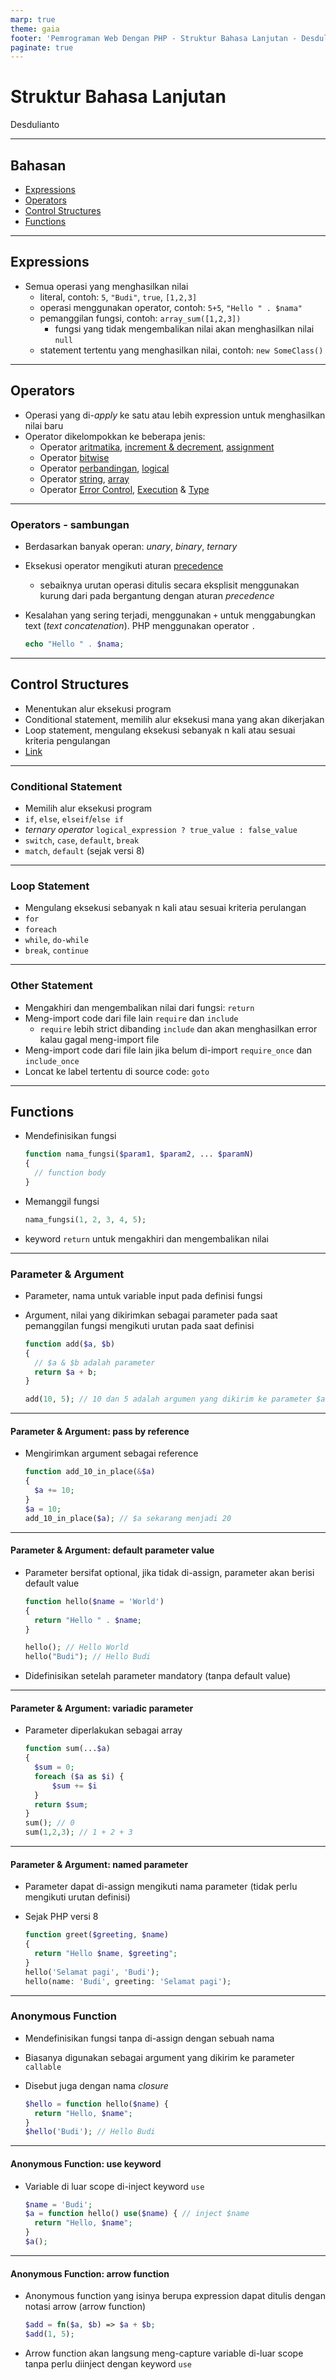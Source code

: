 ```yaml
---
marp: true
theme: gaia
footer: 'Pemrograman Web Dengan PHP - Struktur Bahasa Lanjutan - Desdulianto'
paginate: true
---
```

<!-- _paginate: skip -->
# Struktur Bahasa Lanjutan

Desdulianto

---

## Bahasan

* [Expressions](https://www.php.net/manual/en/language.expressions.php)
* [Operators](https://www.php.net/manual/en/language.operators.php)
* [Control Structures](https://www.php.net/manual/en/language.control-structures.php)
* [Functions](https://www.php.net/manual/en/language.functions.php)

---

## Expressions

* Semua operasi yang menghasilkan nilai
  * literal, contoh: `5`, `"Budi"`, `true`, `[1,2,3]`
  * operasi menggunakan operator, contoh: `5+5`, `"Hello " . $nama"`
  * pemanggilan fungsi, contoh: `array_sum([1,2,3])`
    * fungsi yang tidak mengembalikan nilai akan menghasilkan nilai `null`
  * statement tertentu yang menghasilkan nilai, contoh: `new SomeClass()`

---

## Operators

* Operasi yang di-*apply* ke satu atau lebih expression untuk menghasilkan nilai baru
* Operator dikelompokkan ke beberapa jenis:
  * Operator [aritmatika](https://www.php.net/manual/en/language.operators.arithmetic.php), [increment & decrement](https://www.php.net/manual/en/language.operators.increment.php), [assignment](https://www.php.net/manual/en/language.operators.assignment.php)
  * Operator [bitwise](https://www.php.net/manual/en/language.operators.bitwise.php)
  * Operator [perbandingan](https://www.php.net/manual/en/language.operators.comparison.php), [logical](https://www.php.net/manual/en/language.operators.logical.php)
  * Operator [string](https://www.php.net/manual/en/language.operators.string.php), [array](https://www.php.net/manual/en/language.operators.array.php)
  * Operator [Error Control](https://www.php.net/manual/en/language.operators.errorcontrol.php), [Execution](https://www.php.net/manual/en/language.operators.execution.php) & [Type](https://www.php.net/manual/en/language.operators.type.php)

---

### Operators - sambungan

* Berdasarkan banyak operan: *unary*, *binary*, *ternary*
* Eksekusi operator mengikuti aturan [precedence](https://www.php.net/manual/en/language.operators.precedence.php)
  * sebaiknya urutan operasi ditulis secara eksplisit menggunakan kurung dari pada bergantung dengan aturan *precedence*
* Kesalahan yang sering terjadi, menggunakan `+` untuk menggabungkan text (*text concatenation*). PHP menggunakan operator `.`

  ```php
  echo "Hello " . $nama;
  ```

---

## Control Structures

* Menentukan alur eksekusi program
* Conditional statement, memilih alur eksekusi mana yang akan dikerjakan
* Loop statement, mengulang eksekusi sebanyak n kali atau sesuai kriteria pengulangan
* [Link](https://www.php.net/manual/en/language.control-structures.php)

---

### Conditional Statement

* Memilih alur eksekusi program
* `if`, `else`, `elseif`/`else if`
* *ternary operator* `logical_expression ? true_value : false_value`
* `switch`, `case`, `default`, `break`
* `match`, `default` (sejak versi 8)

---

### Loop Statement

* Mengulang eksekusi sebanyak n kali atau sesuai kriteria perulangan
* `for`
* `foreach`
* `while`, `do-while`
* `break`, `continue`

---

### Other Statement

* Mengakhiri dan mengembalikan nilai dari fungsi: `return`
* Meng-import code dari file lain `require` dan `include`
  * `require` lebih strict dibanding `include` dan akan menghasilkan error kalau gagal meng-import file
* Meng-import code dari file lain jika belum di-import `require_once` dan `include_once`
* Loncat ke label tertentu di source code: `goto`

---

## Functions

* Mendefinisikan fungsi

  ```php
  function nama_fungsi($param1, $param2, ... $paramN)
  {
    // function body
  }
  ```

* Memanggil fungsi

  ```php
  nama_fungsi(1, 2, 3, 4, 5);
  ```

* keyword `return` untuk mengakhiri dan mengembalikan nilai

---

### Parameter & Argument

* Parameter, nama untuk variable input pada definisi fungsi
* Argument, nilai yang dikirimkan sebagai parameter pada saat pemanggilan fungsi mengikuti urutan pada saat definisi

  ```php
  function add($a, $b)
  {
    // $a & $b adalah parameter
    return $a + b;
  }

  add(10, 5); // 10 dan 5 adalah argumen yang dikirim ke parameter $a dan $b
  ```

---

#### Parameter & Argument: pass by reference

* Mengirimkan argument sebagai reference

  ```php
  function add_10_in_place(&$a)
  {
    $a += 10;
  }
  $a = 10;
  add_10_in_place($a); // $a sekarang menjadi 20
  ```

---

#### Parameter & Argument: default parameter value

* Parameter bersifat optional, jika tidak di-assign, parameter akan berisi default value

  ```php
  function hello($name = 'World')
  {
    return "Hello " . $name;
  }

  hello(); // Hello World
  hello("Budi"); // Hello Budi
  ```

* Didefinisikan setelah parameter mandatory (tanpa default value)

---

#### Parameter & Argument: variadic parameter

* Parameter diperlakukan sebagai array

  ```php
  function sum(...$a)
  {
    $sum = 0;
    foreach ($a as $i) {
        $sum += $i
    }
    return $sum;
  }
  sum(); // 0
  sum(1,2,3); // 1 + 2 + 3
  ```

---

#### Parameter & Argument: named parameter

* Parameter dapat di-assign mengikuti nama parameter (tidak perlu mengikuti urutan definisi)
* Sejak PHP versi 8

  ```php
  function greet($greeting, $name)
  {
    return "Hello $name, $greeting";
  }
  hello('Selamat pagi', 'Budi');
  hello(name: 'Budi', greeting: 'Selamat pagi');
  ```

---

### Anonymous Function

* Mendefinisikan fungsi tanpa di-assign dengan sebuah nama
* Biasanya digunakan sebagai argument yang dikirim ke parameter `callable`
* Disebut juga dengan nama *closure*

  ```php
  $hello = function hello($name) {
    return "Hello, $name";
  }
  $hello('Budi'); // Hello Budi
  ```

---

#### Anonymous Function: use keyword

* Variable di luar scope di-inject keyword `use`

  ```php
  $name = 'Budi';
  $a = function hello() use($name) { // inject $name
    return "Hello, $name";
  }
  $a();
  ```

---

#### Anonymous Function: arrow function

* Anonymous function yang isinya berupa expression dapat ditulis dengan notasi arrow (arrow function)

  ```php
  $add = fn($a, $b) => $a + $b;
  $add(1, 5);
  ```

* Arrow function akan langsung meng-capture variable di-luar scope tanpa perlu diinject dengan keyword `use`
